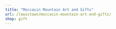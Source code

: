 ```yaml
---
title: "Moccasin Mountain Art and Gifts"
url: /lewistown/moccasin-mountain-art-and-gifts/
shop: gift
---
```

